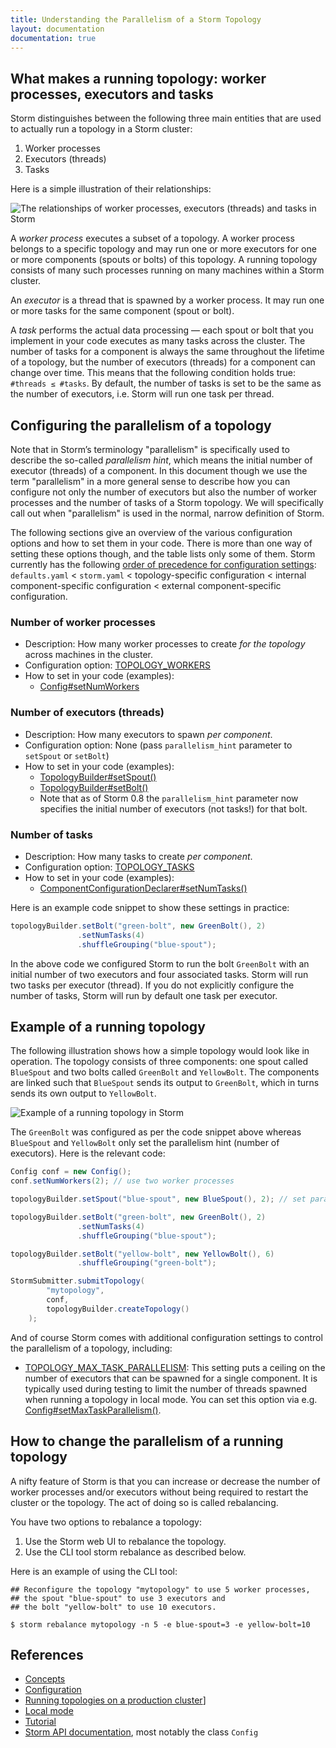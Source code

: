 ```yaml
---
title: Understanding the Parallelism of a Storm Topology
layout: documentation
documentation: true
---
```

## What makes a running topology: worker processes, executors and tasks

Storm distinguishes between the following three main entities that are used to actually run a topology in a Storm cluster:

1. Worker processes
2. Executors (threads)
3. Tasks

Here is a simple illustration of their relationships:

![The relationships of worker processes, executors (threads) and tasks in Storm](images/relationships-worker-processes-executors-tasks.png)

A _worker process_ executes a subset of a topology. A worker process belongs to a specific topology and may run one or more executors for one or more components (spouts or bolts) of this topology. A running topology consists of many such processes running on many machines within a Storm cluster.

An _executor_ is a thread that is spawned by a worker process. It may run one or more tasks for the same component (spout or bolt).

A _task_ performs the actual data processing — each spout or bolt that you implement in your code executes as many tasks across the cluster. The number of tasks for a component is always the same throughout the lifetime of a topology, but the number of executors (threads) for a component can change over time. This means that the following condition holds true: ``#threads ≤ #tasks``. By default, the number of tasks is set to be the same as the number of executors, i.e. Storm will run one task per thread.

## Configuring the parallelism of a topology

Note that in Storm’s terminology "parallelism" is specifically used to describe the so-called _parallelism hint_, which means the initial number of executor (threads) of a component. In this document though we use the term "parallelism" in a more general sense to describe how you can configure not only the number of executors but also the number of worker processes and the number of tasks of a Storm topology. We will specifically call out when "parallelism" is used in the normal, narrow definition of Storm.

The following sections give an overview of the various configuration options and how to set them in your code. There is more than one way of setting these options though, and the table lists only some of them. Storm currently has the following [order of precedence for configuration settings](Configuration.html): ``defaults.yaml`` < ``storm.yaml`` < topology-specific configuration < internal component-specific configuration < external component-specific configuration.

### Number of worker processes

* Description: How many worker processes to create _for the topology_ across machines in the cluster.
* Configuration option: [TOPOLOGY_WORKERS](/javadoc/apidocs/org/apache/storm/Config.html#TOPOLOGY_WORKERS)
* How to set in your code (examples):
    * [Config#setNumWorkers](/javadoc/apidocs/org/apache/storm/Config.html)

### Number of executors (threads)

* Description: How many executors to spawn _per component_.
* Configuration option: None (pass ``parallelism_hint`` parameter to ``setSpout`` or ``setBolt``)
* How to set in your code (examples):
    * [TopologyBuilder#setSpout()](/javadoc/apidocs/org/apache/storm/topology/TopologyBuilder.html)
    * [TopologyBuilder#setBolt()](/javadoc/apidocs/org/apache/storm/topology/TopologyBuilder.html)
    * Note that as of Storm 0.8 the ``parallelism_hint`` parameter now specifies the initial number of executors (not tasks!) for that bolt.

### Number of tasks

* Description: How many tasks to create _per component_.
* Configuration option: [TOPOLOGY_TASKS](/javadoc/apidocs/org/apache/storm/Config.html#TOPOLOGY_TASKS)
* How to set in your code (examples):
    * [ComponentConfigurationDeclarer#setNumTasks()](/javadoc/apidocs/org/apache/storm/topology/ComponentConfigurationDeclarer.html)


Here is an example code snippet to show these settings in practice:

```java
topologyBuilder.setBolt("green-bolt", new GreenBolt(), 2)
               .setNumTasks(4)
               .shuffleGrouping("blue-spout");
```

In the above code we configured Storm to run the bolt ``GreenBolt`` with an initial number of two executors and four associated tasks. Storm will run two tasks per executor (thread). If you do not explicitly configure the number of tasks, Storm will run by default one task per executor.

## Example of a running topology

The following illustration shows how a simple topology would look like in operation. The topology consists of three components: one spout called ``BlueSpout`` and two bolts called ``GreenBolt`` and ``YellowBolt``. The components are linked such that ``BlueSpout`` sends its output to ``GreenBolt``, which in turns sends its own output to ``YellowBolt``.

![Example of a running topology in Storm](images/example-of-a-running-topology.png)

The ``GreenBolt`` was configured as per the code snippet above whereas ``BlueSpout`` and ``YellowBolt`` only set the parallelism hint (number of executors). Here is the relevant code:

```java
Config conf = new Config();
conf.setNumWorkers(2); // use two worker processes

topologyBuilder.setSpout("blue-spout", new BlueSpout(), 2); // set parallelism hint to 2

topologyBuilder.setBolt("green-bolt", new GreenBolt(), 2)
               .setNumTasks(4)
               .shuffleGrouping("blue-spout");

topologyBuilder.setBolt("yellow-bolt", new YellowBolt(), 6)
               .shuffleGrouping("green-bolt");

StormSubmitter.submitTopology(
        "mytopology",
        conf,
        topologyBuilder.createTopology()
    );
```

And of course Storm comes with additional configuration settings to control the parallelism of a topology, including:

* [TOPOLOGY_MAX_TASK_PARALLELISM](/javadoc/apidocs/org/apache/storm/Config.html#TOPOLOGY_MAX_TASK_PARALLELISM): This setting puts a ceiling on the number of executors that can be spawned for a single component. It is typically used during testing to limit the number of threads spawned when running a topology in local mode. You can set this option via e.g. [Config#setMaxTaskParallelism()](/javadoc/apidocs/org/apache/storm/Config.html#setMaxTaskParallelism(int)).

## How to change the parallelism of a running topology

A nifty feature of Storm is that you can increase or decrease the number of worker processes and/or executors without being required to restart the cluster or the topology. The act of doing so is called rebalancing.

You have two options to rebalance a topology:

1. Use the Storm web UI to rebalance the topology.
2. Use the CLI tool storm rebalance as described below.

Here is an example of using the CLI tool:

```
## Reconfigure the topology "mytopology" to use 5 worker processes,
## the spout "blue-spout" to use 3 executors and
## the bolt "yellow-bolt" to use 10 executors.

$ storm rebalance mytopology -n 5 -e blue-spout=3 -e yellow-bolt=10
```

## References

* [Concepts](Concepts.html)
* [Configuration](Configuration.html)
* [Running topologies on a production cluster](Running-topologies-on-a-production-cluster.html)]
* [Local mode](Local-mode.html)
* [Tutorial](Tutorial.html)
* [Storm API documentation](/javadoc/apidocs/), most notably the class ``Config``
